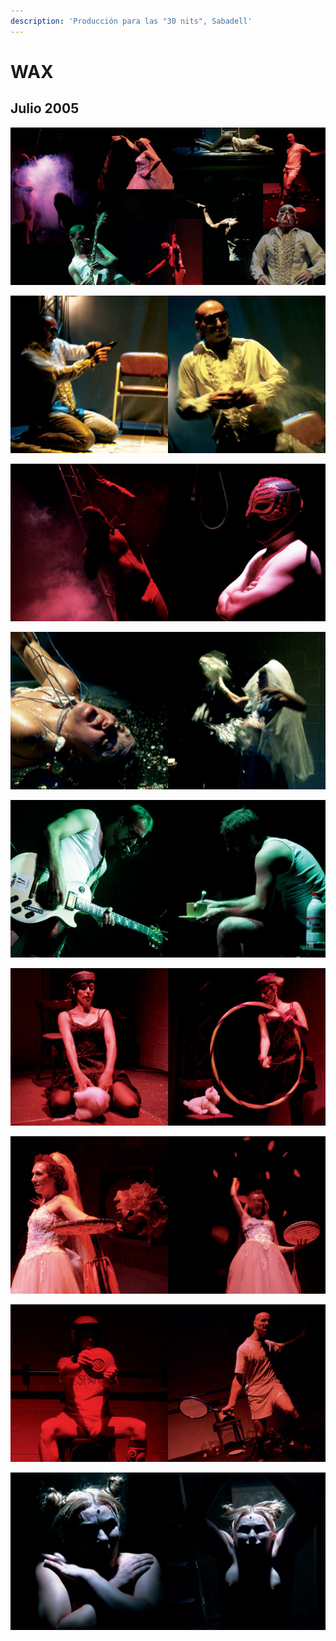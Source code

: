 ```yaml
---
description: 'Producción para las "30 nits", Sabadell'
---
```


# WAX

## Julio 2005

![](../../../.gitbook/assets/ca-wax-1-.jpg)

![](../../../.gitbook/assets/ca-wax-7-.jpg)

![](../../../.gitbook/assets/ca-wax-9-.jpg)

![](../../../.gitbook/assets/ca-wax-8-.jpg)

![](../../../.gitbook/assets/ca-wax-5-.jpg)

![](../../../.gitbook/assets/ca-wax-6-.jpg)

![](../../../.gitbook/assets/ca-wax-4-.jpg)

![](../../../.gitbook/assets/ca-wax-2-.jpg)

![](../../../.gitbook/assets/ca-wax-3-.jpg)

